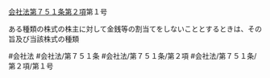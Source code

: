 [会社法第７５１条第２項](会社法＿＿＿＿第７５１条第２項)第１号

ある種類の株式の株主に対して金銭等の割当てをしないこととするときは、その旨及び当該株式の種類


#会社法
#会社法/第７５１条
#会社法/第７５１条/第２項
#会社法/第７５１条/第２項/第１号
